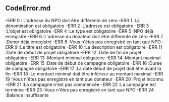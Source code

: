 ## CodeError.md
-ERR 0 : L'adresse du NPO doit être différente de zéro
-ERR 1 :La dénomination est obligatoire
-ERR 2 :L'adresse est obligatoire
-ERR 3 :L'objet est obligatoire
-ERR 4 :Le type est obligatoire
-ERR 5 :NPO déjà enregistré
-ERR 6 :L'adresse du donateur doit être différente de zéro
-ERR 7 :Donor déjà enregistré
-ERR 8 :Vous n'êtes pas enregistré en tant que NPO
-ERR 9 :Le titre est obligatoire
-ERR 10 :La description est obligatoire
-ERR 11 :Date de début de projet obligatoire
-ERR 12 :Date de fin de projet obligatoire
-ERR 13 :Montant minimal obligatoire
-ERR 14 :Montant maximal obligatoire
-ERR 15 :Date de début de campagne obligatoire
-ERR 16 :Durée de campagne obligatoire
-ERR 17 :La date début de projet doit être avant la fin
-ERR 18 :Le montant minimal doit être inférieur au montant maximal
-ERR 19 :Vous n'êtes pas enregistré en tant que donateur
-ERR 20 :Projet inconnu
-ERR 21 :La campagne n'est pas commencée
-ERR 22 :La campagne est terminée
-ERR 23 :Vous n'êtes pas enregistré en tant que NPO
-ERR 24 :Balance insuffisante